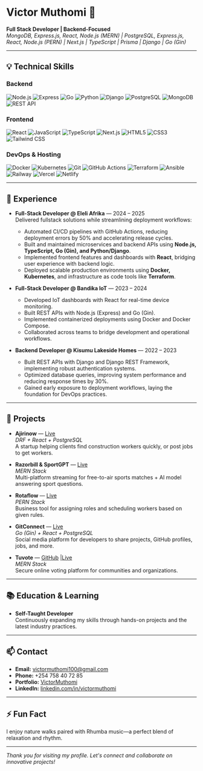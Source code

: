# Victor Muthomi 👋  
**Full Stack Developer | Backend-Focused**  
*MongoDB, Express.js, React, Node.js (MERN) | PostgreSQL, Express.js, React, Node.js (PERN) | Next.js | TypeScript | Prisma | Django | Go (Gin)*  

---

## 💡 Technical Skills

### Backend
![Node.js](https://img.shields.io/badge/Node.js-339933?style=for-the-badge&logo=node.js&logoColor=white)
![Express](https://img.shields.io/badge/Express.js-000000?style=for-the-badge&logo=express&logoColor=white)
![Go](https://img.shields.io/badge/Go-00ADD8?style=for-the-badge&logo=go&logoColor=white)
![Python](https://img.shields.io/badge/Python-3776AB?style=for-the-badge&logo=python&logoColor=white)
![Django](https://img.shields.io/badge/Django-092E20?style=for-the-badge&logo=django&logoColor=white)
![PostgreSQL](https://img.shields.io/badge/PostgreSQL-336791?style=for-the-badge&logo=postgresql&logoColor=white)
![MongoDB](https://img.shields.io/badge/MongoDB-47A248?style=for-the-badge&logo=mongodb&logoColor=white)
![REST API](https://img.shields.io/badge/REST_API-ff69b4?style=for-the-badge)

### Frontend
![React](https://img.shields.io/badge/React-61DAFB?style=for-the-badge&logo=react&logoColor=black)
![JavaScript](https://img.shields.io/badge/JavaScript-F7DF1E?style=for-the-badge&logo=javascript&logoColor=black)
![TypeScript](https://img.shields.io/badge/TypeScript-3178C6?style=for-the-badge&logo=typescript&logoColor=white)
![Next.js](https://img.shields.io/badge/Next.js-000000?style=for-the-badge&logo=next.js&logoColor=white)
![HTML5](https://img.shields.io/badge/HTML5-E34F26?style=for-the-badge&logo=html5&logoColor=white)
![CSS3](https://img.shields.io/badge/CSS3-1572B6?style=for-the-badge&logo=css3&logoColor=white)
![Tailwind CSS](https://img.shields.io/badge/Tailwind_CSS-38B2AC?style=for-the-badge&logo=tailwind-css&logoColor=white)

### DevOps & Hosting
![Docker](https://img.shields.io/badge/Docker-2496ED?style=for-the-badge&logo=docker&logoColor=white)
![Kubernetes](https://img.shields.io/badge/Kubernetes-326CE5?style=for-the-badge&logo=kubernetes&logoColor=white)
![Git](https://img.shields.io/badge/Git-F05032?style=for-the-badge&logo=git&logoColor=white)
![GitHub Actions](https://img.shields.io/badge/GitHub_Actions-2088FF?style=for-the-badge&logo=github-actions&logoColor=white)
![Terraform](https://img.shields.io/badge/Terraform-623CE4?style=for-the-badge&logo=terraform&logoColor=white)
![Ansible](https://img.shields.io/badge/Ansible-EE0000?style=for-the-badge&logo=ansible&logoColor=white)
![Railway](https://img.shields.io/badge/Railway-000000?style=for-the-badge)
![Vercel](https://img.shields.io/badge/Vercel-000000?style=for-the-badge)
![Netlify](https://img.shields.io/badge/Netlify-00C7B7?style=for-the-badge)

---

## 💼 Experience

- **Full-Stack Developer @ Eleli Afrika** — 2024 – 2025  
  Delivered fullstack solutions while streamlining deployment workflows:  
  - Automated CI/CD pipelines with GitHub Actions, reducing deployment errors by 50% and accelerating release cycles.  
  - Built and maintained microservices and backend APIs using **Node.js, TypeScript, Go (Gin), and Python/Django**.  
  - Implemented frontend features and dashboards with **React**, bridging user experience with backend logic.  
  - Deployed scalable production environments using **Docker, Kubernetes**, and infrastructure as code tools like **Terraform**.  

- **Full-Stack Developer @ Bandika IoT** — 2023 – 2024  
  - Developed IoT dashboards with React for real-time device monitoring.  
  - Built REST APIs with Node.js (Express) and Go (Gin).  
  - Implemented containerized deployments using Docker and Docker Compose.  
  - Collaborated across teams to bridge development and operational workflows.  

- **Backend Developer @ Kisumu Lakeside Homes** — 2022 – 2023  
  - Built REST APIs with Django and Django REST Framework, implementing robust authentication systems.  
  - Optimized database queries, improving system performance and reducing response times by 30%.  
  - Gained early exposure to deployment workflows, laying the foundation for DevOps practices.  

---

## 🚀 Projects

- **Ajirinow** — [Live](https://ajirinow.vercel.app/)  
  *DRF + React + PostgreSQL*  
  A startup helping clients find construction workers quickly, or post jobs to get workers.  

- **Razorbill & SportGPT** — [Live](https://razorbill-website.vercel.app/)  
  *MERN Stack*  
  Multi-platform streaming for free-to-air sports matches + AI model answering sport questions.  

- **Rotaflow** — [Live](https://rotaflow-frontend.vercel.app/)  
  *PERN Stack*  
  Business tool for assigning roles and scheduling workers based on given rules.  

- **GitConnect** — [Live](https://gitconnect-frontend.vercel.app/)  
  *Go (Gin) + React + PostgreSQL*  
  Social media platform for developers to share projects, GitHub profiles, jobs, and more.  

- **Tuvote** — [GitHub](#) |[Live](https://tuvote-frontend.vercel.app/)  
  *MERN Stack*  
  Secure online voting platform for communities and organizations.  

---

## 📚 Education & Learning
- **Self-Taught Developer**  
  Continuously expanding my skills through hands-on projects and the latest industry practices.

---

## 📫 Contact
- **Email:** [victormuthomi100@gmail.com](mailto:victormuthomi100@gmail.com)
- **Phone:** +254 758 40 72 85
- **Portfolio:** [VictorMuthomi](https://victormuthomi.vercel.app/)
- **LinkedIn:** [linkedin.com/in/victormuthomi](https://www.linkedin.com/in/victormuthomi)

---

## ⚡ Fun Fact
I enjoy nature walks paired with Rhumba music—a perfect blend of relaxation and rhythm.

---

*Thank you for visiting my profile. Let's connect and collaborate on innovative projects!*
